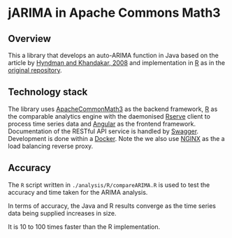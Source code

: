 # jARIMA in Apache Commons Math3

## Overview

This a library that develops an auto-ARIMA function in Java based on the article by [Hyndman and Khandakar, 2008](https://www.jstatsoft.org/article/view/v027i03/v27i03.pdf) and implementation in [R](https://www.rdocumentation.org/packages/forecast/versions/8.4/topics/auto.arima) as in the [original repository](https://github.com/O1sims/jARIMA).

## Technology stack

The library uses [ApacheCommonMath3](https://mvnrepository.com/artifact/org.apache.commons/commons-math3) as the backend framework, [R](https://www.r-project.org/) as the comparable analytics engine with the daemonised [Rserve](https://www.rforge.net/Rserve/) client to process time series data and [Angular](https://angular.io/) as the frontend framework. Documentation of the RESTful API service is handled by [Swagger](https://swagger.io/). Development is done within a [Docker](https://www.docker.com/). Note the we also use [NGINX](https://www.nginx.com/) as the a load balancing reverse proxy.


## Accuracy

The `R` script written in `./analysis/R/compareARIMA.R` is used to test the accuracy and time taken for the ARIMA analysis.

In terms of accuracy, the Java and R results converge as the time series data being supplied increases in size.

It is 10 to 100 times faster than the R implementation.

